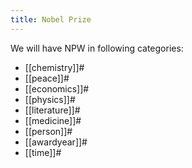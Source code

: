 ```yaml
---
title: Nobel Prize 
---
```


We will have NPW in following categories:

* [[chemistry]]#
* [[peace]]#
* [[economics]]#
* [[physics]]#
* [[literature]]#
* [[medicine]]#
* [[person]]#
* [[awardyear]]#
* [[time]]#
